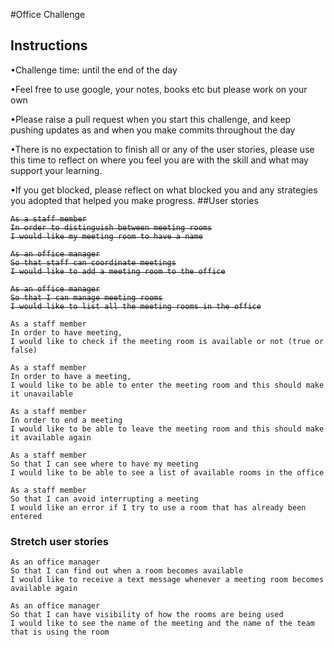 #Office Challenge

## Instructions 
•Challenge time: until the end of the day

•Feel free to use google, your notes, books etc but please work on your own

•Please raise a pull request when you start this challenge, and keep pushing updates as and when you make commits throughout the day

•There is no expectation to finish all or any of the user stories, please use this time to reflect on where you feel you are with the skill and what may support your learning.

•If you get blocked, please reflect on what blocked you and any strategies you adopted that helped you make progress.
##User stories
<s>

```
As a staff member
In order to distinguish between meeting rooms
I would like my meeting room to have a name
```



```
As an office manager
So that staff can coordinate meetings
I would like to add a meeting room to the office
```



```
As an office manager
So that I can manage meeting rooms
I would like to list all the meeting rooms in the office

```
</s>

```
As a staff member
In order to have meeting,
I would like to check if the meeting room is available or not (true or false)

```
```
As a staff member
In order to have a meeting,
I would like to be able to enter the meeting room and this should make it unavailable

```
```
As a staff member
In order to end a meeting
I would like to be able to leave the meeting room and this should make it available again

```
```
As a staff member
So that I can see where to have my meeting
I would like to be able to see a list of available rooms in the office

```
```
As a staff member
So that I can avoid interrupting a meeting
I would like an error if I try to use a room that has already been entered
```
### Stretch user stories
```
As an office manager
So that I can find out when a room becomes available
I would like to receive a text message whenever a meeting room becomes available again
```
```
As an office manager
So that I can have visibility of how the rooms are being used
I would like to see the name of the meeting and the name of the team that is using the room
```